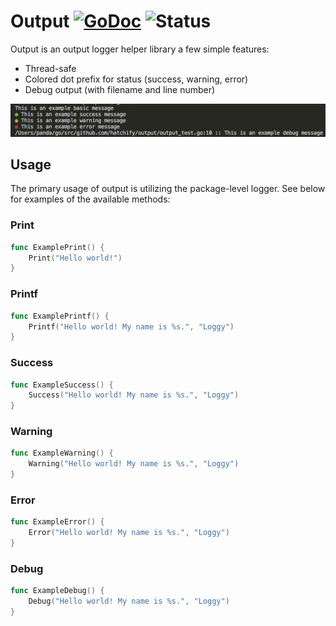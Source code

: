# Output [![GoDoc](https://godoc.org/github.com/hatchify/output?status.svg)](https://godoc.org/github.com/hatchify/output) ![Status](https://img.shields.io/badge/status-beta-yellow.svg)
Output is an output logger helper library a few simple features:

* Thread-safe
* Colored dot prefix for status (success, warning, error)
* Debug output (with filename and line number)

![screenshot](https://github.com/hatchify/output/blob/master/screenshot.png?raw=true "Screenshot of output")

## Usage
The primary usage of output is utilizing the package-level logger. See below for examples of the available methods:

### Print
```go 
func ExamplePrint() {
	Print("Hello world!")
}
```

### Printf
```go 
func ExamplePrintf() {
	Printf("Hello world! My name is %s.", "Loggy")
}
```

### Success
```go 
func ExampleSuccess() {
	Success("Hello world! My name is %s.", "Loggy")
}
```

### Warning
```go 
func ExampleWarning() {
	Warning("Hello world! My name is %s.", "Loggy")
}
```

### Error
```go 
func ExampleError() {
	Error("Hello world! My name is %s.", "Loggy")
}
```

### Debug
```go 
func ExampleDebug() {
	Debug("Hello world! My name is %s.", "Loggy")
}
```












